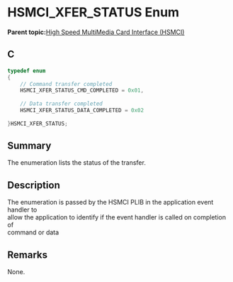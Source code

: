 # HSMCI\_XFER\_STATUS Enum

**Parent topic:**[High Speed MultiMedia Card Interface \(HSMCI\)](GUID-E5CEFDBB-10FA-4C89-AAAF-A8ED4107A071.md)

## C

```c
typedef enum
{
    // Command transfer completed
    HSMCI_XFER_STATUS_CMD_COMPLETED = 0x01,
	
    // Data transfer completed
    HSMCI_XFER_STATUS_DATA_COMPLETED = 0x02
    
}HSMCI_XFER_STATUS;

```

## Summary

The enumeration lists the status of the transfer.

## Description

The enumeration is passed by the HSMCI PLIB in the application event handler to<br />allow the application to identify if the event handler is called on completion of<br />command or data

## Remarks

None.

